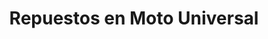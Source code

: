 ---
title: "Repuestos en Moto Universal"
url: /masaya/repuestos-en-moto-universal/
shop: reparación de automóviles
---